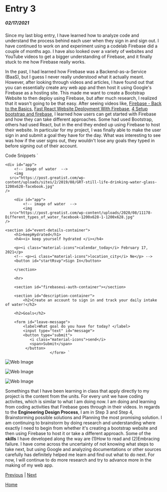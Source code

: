 # Entry 3
##### 02/17/2021

Since my last blog entry, I have learned how to analyze code and understand the process behind each user when they sign in and sign out. I have continued to work on and experiment using a codelab Firebase did a couple of months ago. I have also looked over a variety of websites and YouTube videos to get a bigger understanding of Firebase, and it finally stuck to me how Firebase really works.

In the past, I had learned how Firebase was a Backend-as-a-Service (BaaS), but I guess I never really understood what it actually meant. However, after looking through videos and articles, I have found out that you can essentially create any web app and then host it using Google's Firebase as a hosting site. This made me want to create a Bootstrap Website to then deploy using Firebase, but after much research, I realized that it wasn't going to be that easy. After seeing videos like, [Firebase - Back to the Basics](https://www.youtube.com/watch?v=q5J5ho7YUhA), [Fast React Website Deployment With Firebase](https://www.youtube.com/watch?v=IDHfvpsYShs), [4 Setup bootstrap and firebase](https://www.youtube.com/watch?v=lrYlH3LGswo),  I learned how users can get started with Firebase and how they can take different approaches. Some had used Bootstrap, others had used React, but in the end they ended up using Firebase to host their website. In particular for my project, I was finally able to make the user sign in and submit a goal they have for the day. What was interesting to see was how if the user signs out, they wouldn't lose any goals they typed in before signing out of their account.

Code Snippets 
`
<body>

	<div id="app">
		<!-- image of water  -->
		<img
      src="https://post.greatist.com/wp-content/uploads/sites/2/2019/08/GRT-still-life-drinking-water-glass-1200x628-facebook.jpg"
    />

		<div id="app">
			<!-- image of water  -->
			<img
      src="https://post.greatist.com/wp-content/uploads/2020/08/11178-Different_types_of_water_facebook-1200x628-1-1200x628.jpg"
    />

	<section id="event-details-container">
		<h1>keepHydrated</h1>
		<h4><i> keep yourself hydrated </i></h4>

		<p><i class="material-icons">calendar_today</i> February 17, 2021</p>
		<!-- <p><i class="material-icons">location_city</i> Ne</p> -->
		<button id="startRsvp">Sign In</button>

		</section>

		<hr>

		<section id="firebaseui-auth-container"></section>

		<section id="description-container">
			<h2>Create an account to sign in and track your daily intake of water!</h2>

  		<h2>Goals</h2>

		<form id="leave-message">
			<label>What goal do you have for today? </label>
			<input type="text" id="message">
			<button type="submit">
		       <i class="material-icons">send</i>
		       <span>Submit</span>
		     </button>
						</form>	`


![Web Image](https://gm1.ggpht.com/zxPgXCXmal050NRv8OecWA7FrYZdtVwh69ETmcRcHFyTz1yzLcBsAokrV2yP1kBls2iTTzyPQYdlPuWwsk5EoFrSdhc1mARAw2bMLYp1mcXXy2EwN3cG1j8wzRIN4g4Ui-XJGIvJeREkZLBV7-8crmcTLi50ZdjWhATslLivYmR4hpHXghBG4eMB-3mOArn34p0D5hGNbHYrcMnPWGwTHYlMhGXkuCYltS-y2lp_rbeFaun59cVdYTbjsnZWqlKG8Kk6l3bYP1dB2TyV-XKY4XH3geF3Rz2_hQmEr0kFdm-B2bNAbxf0ywav0tPUAn7W9mQs_yWtRgg15jpRyTa1avSk4FD5GaPvx58DYXB238t_s5X9jqKZpqobvriK9-mo4fXAECwvYFcPWv3ZlFMWkuMCBY0GgUXiuW-zQyKYBgFFuGPsFObZXZ0lJly24JTBhPkKrn_IZQfbjlDOjwBeeYYTihj7VMgBlErcdq3lXPGCBg9F52dgmcFcY0kNAQvxjqTDO6ED25fWLP1S2CVhYarKLs6oVfVtchi03eV4dmnIsnl8106v48fbTnG4qUJtrV-Z6r4SExDlDro6NTBrymEy0aDZV7uRzvxnpThvhJapserei5CGFcIetKgLX_WR4m01_iteB1gQGxUVyQzSQMT0H4-VZ1yNxUwqxkTeOTxhxT6SvV965YZLLZMKnQ2SKYE2u4r-L8CNOzonNCDsOt4twFJ2-WMuP4mjJyNLSvGMo18vsbFEGz0UJt7qmO_Zj94j=s0-l75-ft-l75-ft)

![Web Image]((https://gm1.ggpht.com/XofM10-23gmuxsml4eQzzShrms6oSf53v1KSKUOTKk5elMchhRiSecEXXoH5XFfDRnMKG2bu-EVg8ARVoSCQ_8XV4j6RUmRZmu0MOXSxeMunVcwwNQD1mOzSP796vgqQ3Ue4on-X74-6oSy-DNYFgvTxLgJhzuEZmBWvTod-047XpcqNdBnfEMBWgBHKfOb15aVdr4oq37T_HsqtesmTTFyFwMAqvyBE-fjcmTM0EvIt11HwjbBV2vsWbSpHe7Y7UM82UmMHu-ouVVvjZbCYSOanzwli94KMzuDlyUboTDb8QvNQn7HnNltMiQr5Y3Xf7u00Ou9SqlTPgnY5ajJjmCXQNDHYi8YlNEgFUW5mWDWf8TDJL-6INDfLrMh1LHinDNpBaN12GvzVQJwqD9Won-VI6ETUyLUBp89Mxf0tKH5nJho1uX7KN5RVfK1pZlPIRlrYzYHL8JM9bOzJbzeVqs6FXV-majKHzUmmvfkClrVYpvdLML8R8o85-o6CnF_UEWZLWRK3a1gp57avR_uRyv8ZFUftw4vCnJT5dXnk1SStdjmWNEyeMHzPP-nY4RqGp8Oc4sAtrhVFGMB1ID5m0JJbULgDe-bO6NgzjHQGmA9rXe77PdblgsjzqZ8BxX9YKtd7URWSqMORUFBxQM8lzFR6IqP_yn6tieGQG6oa2bisqyP-1tGC_MSXFfi_26LAdYKLCSV3KRgs2DU9ilQFbaIBYY3YFgDrkByIccZufbQ5xiX9YdvH2wPGko5SlVasXA1H=s0-l75-ft-l75-ft))

![Web Image](https://gm1.ggpht.com/Dkr8w-HiFnT-9XJ2xtSUGOoj-ZO-I3XbHStrJTupAElS4U_ylbV4WeEPgiG8NCcPCSK2HW4FMNrMfA6Izsk9GWV4e2pF5JMVOs3_M2Ny2jiQyd9rEzmrJ_rroRBT_XIUWl13pRzoIJsWHoZztTQ5rF_d9Z54VuzSk2jTle5mpUXTmYDsiRap6xUaOqGAFv94G-mxjbi7ngtVblAYRDbOdQK7_xiHeR26byuuwr3GJq6l_mmjYm2KzBPR-kkE1G_MuJNc9tLaosQUTDycADkmOpy_58AthcyzibbsN5OxZuKarTxZYoLYKizRPc9Otg26RzabjT3PsSU8jRUp8yRrUPMS3bkWLt-I_OoaJASRfYtmgUmzxDUGbFCzJ-RZH_ZSip12LlLkerXl5jrijP1UjeQZUT2LmRG7cRchrBBRLm1qgVnydgPnwF5uD4PIg3S0xEiksOr2QIrTwRW8NTfjW4aQVrgeA1eLxtlsdN3Rub21XTCpvIgdOjG_ocABicTikY5gFTcNIUmAoEB_G8mVkv1fn5duWAKax-HML5U_xvoAxb7pTdujjlbrnVcke5AeFpIPtTYl0IcDvvc6NxT2lbUOrlqr-Ckkt-Qm4IB3MVitvfrqdzbs2C1ZnvXocN5TXDqUUs8MTOpw33A433E83bPxDIahbsQZX7tCJ-TlgtL-xR9ODAkAYY9pnqNVqH35BQDlkL5K25KQHyyGBDcCcHo0Lil6nNCeV5NGh0b3XGKiLcjyVanjHozXCsm3DhZe8utF518=s0-l75-ft-l75-ft)

Somethings that I have been learning in class that apply directly to my project is the content from the units. For every unit we have coding activites, which is similar to what I am doing now. I am doing and learning from coding activities that Firebase goes through in their videos. In regards to the **Engineering Design Process**, I am in Step 3 and Step 4, Brainstorming possible solutions and
Planning the most promising solution. I am continuing to brainstorm by doing research and understanding where exactly I need to begin from whether it's creating a bootstrap website and then using Firebase to host it or take a different approach. Some of the **skills** I have developed along the way are (1)How to read and (2)Embracing failure. I have come across the uncertainty of not knowing what steps to take next, but using Google and analyzing documentations or other sources carefully has definitely helped me learn and find out what to do next. For now, I will continue to do more research and try to advance more in the making of my web app. 

[Previous](entry02.md) | [Next](entry04.md)

[Home](../README.md)
